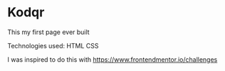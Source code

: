 # Kodqr
This my first page ever built

Technologies used:
HTML 
CSS

I was inspired to do this with https://www.frontendmentor.io/challenges


